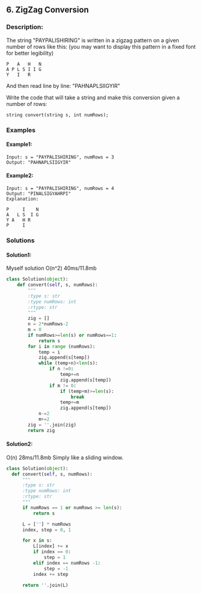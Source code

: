 ## 6. ZigZag Conversion ##

###  Description: ###
The string "PAYPALISHIRING" is written in a zigzag pattern on a given number of rows like this: (you may want to display this pattern in a fixed font for better legibility)

```
P   A   H   N
A P L S I I G
Y   I   R
```

And then read line by line: "PAHNAPLSIIGYIR"

Write the code that will take a string and make this conversion given a number of rows:
```
string convert(string s, int numRows);
```

### Examples ###
#### Example1: ####
```
Input: s = "PAYPALISHIRING", numRows = 3
Output: "PAHNAPLSIIGYIR"
```

####  Example2: ####
```
Input: s = "PAYPALISHIRING", numRows = 4
Output: "PINALSIGYAHRPI"
Explanation:

P     I    N
A   L S  I G
Y A   H R
P     I
```

### Solutions ###
#### Solution1: ####
Myself solution O(n^2) 40ms/11.8mb
```python
class Solution(object):
    def convert(self, s, numRows):
        """
        :type s: str
        :type numRows: int
        :rtype: str
        """
        zig = []
        n = 2*numRows-2
        m = 0
        if numRows>=len(s) or numRows==1:
            return s
        for i in range (numRows):
            temp = i
            zig.append(s[temp])
            while (temp+n)<len(s):
                if n !=0:
                    temp+=n
                    zig.append(s[temp])
                if m != 0:
                    if (temp+m)>=len(s):
                        break
                    temp+=m
                    zig.append(s[temp])
            n-=2
            m+=2
        zig = ''.join(zig)
        return zig
  ```
  
  #### Solution2: ####
  O(n) 28ms/11.8mb
  Simply like a sliding window. 
  ```python
  class Solution(object):
    def convert(self, s, numRows):
        """
        :type s: str
        :type numRows: int
        :rtype: str
        """
        if numRows == 1 or numRows >= len(s):
            return s

        L = [''] * numRows
        index, step = 0, 1

        for x in s:
            L[index] += x
            if index == 0:
                step = 1
            elif index == numRows -1:
                step = -1
            index += step

        return ''.join(L)
  ```
